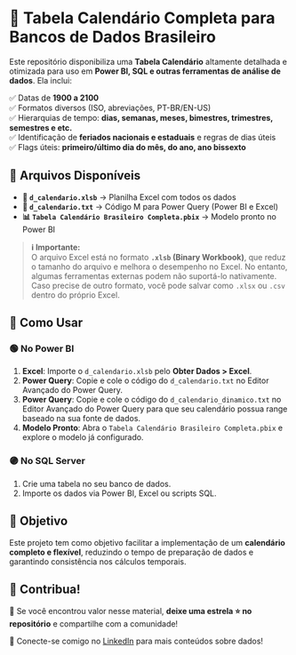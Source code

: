 # 📅 Tabela Calendário Completa para Bancos de Dados Brasileiro  

Este repositório disponibiliza uma **Tabela Calendário** altamente detalhada e otimizada para uso em **Power BI, SQL e outras ferramentas de análise de dados**. Ela inclui:  

✅ Datas de **1900 a 2100**  
✅ Formatos diversos (ISO, abreviações, PT-BR/EN-US)  
✅ Hierarquias de tempo: **dias, semanas, meses, bimestres, trimestres, semestres e etc.**  
✅ Identificação de **feriados nacionais e estaduais** e regras de dias úteis  
✅ Flags úteis: **primeiro/último dia do mês, do ano, ano bissexto**  

## 📂 Arquivos Disponíveis  

- **📄 `d_calendario.xlsb`** → Planilha Excel com todos os dados  
- **📜 `d_calendario.txt`** → Código M para Power Query (Power BI e Excel)  
- **📊 `Tabela Calendário Brasileiro Completa.pbix`** → Modelo pronto no Power BI  

> **ℹ️ Importante:**  
> O arquivo Excel está no formato **`.xlsb` (Binary Workbook)**, que reduz o tamanho do arquivo e melhora o desempenho no Excel. No entanto, algumas ferramentas externas podem não suportá-lo nativamente. Caso precise de outro formato, você pode salvar como `.xlsx` ou `.csv` dentro do próprio Excel.

## 📌 Como Usar  

### 🟢 No Power BI  
1. **Excel**: Importe o `d_calendario.xlsb` pelo **Obter Dados > Excel**.  
2. **Power Query**: Copie e cole o código do `d_calendario.txt` no Editor Avançado do Power Query.  
3. **Power Query**: Copie e cole o código do `d_calendario_dinamico.txt` no Editor Avançado do Power Query para que seu calendário possua range baseado na sua fonte de dados.
4. **Modelo Pronto**: Abra o `Tabela Calendário Brasileiro Completa.pbix` e explore o modelo já configurado.  

### 🟣 No SQL Server  
1. Crie uma tabela no seu banco de dados.  
2. Importe os dados via Power BI, Excel ou scripts SQL.  

## 🎯 Objetivo  

Este projeto tem como objetivo facilitar a implementação de um **calendário completo e flexível**, reduzindo o tempo de preparação de dados e garantindo consistência nos cálculos temporais.  

## 🔗 Contribua!  

📢 Se você encontrou valor nesse material, **deixe uma estrela ⭐ no repositório** e compartilhe com a comunidade!  

🚀 Conecte-se comigo no [LinkedIn](https://www.linkedin.com/in/travallons/) para mais conteúdos sobre dados!  
